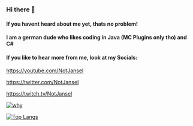 ### Hi there 👋
#### If you havent heard about me yet, thats no problem!
#### I am a german dude who likes coding in Java (MC Plugins only tho) and C#
#### If you like to hear more from me, look at my Socials:

https://youtube.com/NotJansel

https://twitter.com/NotJansel

https://twitch.tv/NotJansel


[![why](https://github-readme-stats.vercel.app/api?username=NotJansel&show_icons=true&theme=synthwave)](https://github.com/anuraghazra/github-readme-stats)

[![Top Langs](https://github-readme-stats.vercel.app/api/top-langs/?username=NotJansel&layout=compact&theme=synthwave)](https://github.com/anuraghazra/github-readme-stats)
